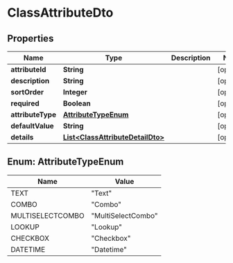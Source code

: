 
# ClassAttributeDto

## Properties
Name | Type | Description | Notes
------------ | ------------- | ------------- | -------------
**attributeId** | **String** |  |  [optional]
**description** | **String** |  |  [optional]
**sortOrder** | **Integer** |  |  [optional]
**required** | **Boolean** |  |  [optional]
**attributeType** | [**AttributeTypeEnum**](#AttributeTypeEnum) |  |  [optional]
**defaultValue** | **String** |  |  [optional]
**details** | [**List&lt;ClassAttributeDetailDto&gt;**](ClassAttributeDetailDto.md) |  |  [optional]


<a name="AttributeTypeEnum"></a>
## Enum: AttributeTypeEnum
Name | Value
---- | -----
TEXT | &quot;Text&quot;
COMBO | &quot;Combo&quot;
MULTISELECTCOMBO | &quot;MultiSelectCombo&quot;
LOOKUP | &quot;Lookup&quot;
CHECKBOX | &quot;Checkbox&quot;
DATETIME | &quot;Datetime&quot;



